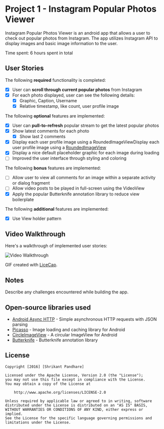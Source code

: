 # Project 1 - Instagram Popular Photos Viewer

Instagram Popular Photos Viewer is an android app that allows a user to check out popular photos from Instagram. The app utilizes Instagram API to display images and basic image information to the user.

Time spent: 6 hours spent in total

## User Stories

The following **required** functionality is completed:

* [x] User can **scroll through current popular photos** from Instagram
* [x] For each photo displayed, user can see the following details:
  * [x] Graphic, Caption, Username
  * [x] Relative timestamp, like count, user profile image

The following **optional** features are implemented:

* [x] User can **pull-to-refresh** popular stream to get the latest popular photos
* [x] Show latest comments for each photo
  * [x]  Show last 2 comments
* [x] Display each user profile image using a RoundedImageViewDisplay each user profile image using a [RoundedImageView](https://github.com/vinc3m1/RoundedImageView)
* [x] Display a nice default placeholder graphic for each image during loading
* [ ] Improved the user interface through styling and coloring

The following **bonus** features are implemented:

* [ ] Allow user to view all comments for an image within a separate activity or dialog fragment 
* [ ]  Allow video posts to be played in full-screen using the VideoView 
* [x] Apply the popular Butterknife annotation library to reduce view boilerplate

The following **additional** features are implemented:

* [x] Use View holder pattern

## Video Walkthrough 

Here's a walkthrough of implemented user stories:

<img src='http://i.imgur.com/OMBI8S3.gif' title='Video Walkthrough' width='' alt='Video Walkthrough' />

GIF created with [LiceCap](http://www.cockos.com/licecap/).

## Notes

Describe any challenges encountered while building the app.

## Open-source libraries used

- [Android Async HTTP](https://github.com/loopj/android-async-http) - Simple asynchronous HTTP requests with JSON parsing
- [Picasso](http://square.github.io/picasso/) - Image loading and caching library for Android
- [CircleImageView](https://github.com/hdodenhof/CircleImageView) - A circular ImageView for Android
- [Butterknife](http://jakewharton.github.io/butterknife/) - Butterknife annotation library 

## License

    Copyright [2016] [Shrikant Pandhare]

    Licensed under the Apache License, Version 2.0 (the "License");
    you may not use this file except in compliance with the License.
    You may obtain a copy of the License at

        http://www.apache.org/licenses/LICENSE-2.0

    Unless required by applicable law or agreed to in writing, software
    distributed under the License is distributed on an "AS IS" BASIS,
    WITHOUT WARRANTIES OR CONDITIONS OF ANY KIND, either express or implied.
    See the License for the specific language governing permissions and
    limitations under the License.